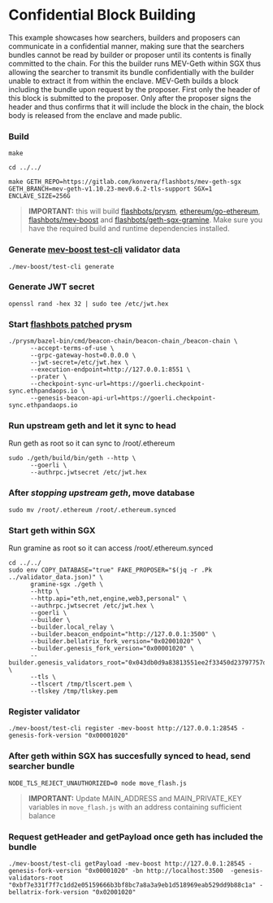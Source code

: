 # Confidential Block Building

This example showcases how searchers, builders and proposers can communicate in a confidential manner, making sure that the searchers bundles cannot be read by builder or proposer until its contents is finally committed to the chain. For this the builder runs MEV-Geth within SGX thus allowing the searcher to transmit its bundle confidentially with the builder unable to extract it from within the enclave. MEV-Geth builds a block including the bundle upon request by the proposer. First only the header of this block is submitted to the proposer. Only after the proposer signs the header and thus confirms that it will include the block in the chain, the block body is released from the enclave and made public.

### Build 

```
make

cd ../../

make GETH_REPO=https://gitlab.com/konvera/flashbots/mev-geth-sgx GETH_BRANCH=mev-geth-v1.10.23-mev0.6.2-tls-support SGX=1 ENCLAVE_SIZE=256G
```

> **IMPORTANT:** this will build [flashbots/prysm](https://github.com/flashbots/prysm), [ethereum/go-ethereum](https://github.com/ethereum/go-ethereum), [flashbots/mev-boost](https://github.com/flashbots/mev-boost) and [flashbots/geth-sgx-gramine](https://github.com/flashbots/geth-sgx-gramine). Make sure you have the required build and runtime dependencies installed.

### Generate [mev-boost test-cli](https://github.com/flashbots/mev-boost/tree/Main/cmd/test-cli) validator data

```
./mev-boost/test-cli generate
```

### Generate JWT secret

```
openssl rand -hex 32 | sudo tee /etc/jwt.hex
```

### Start [flashbots patched](https://github.com/flashbots/prysm) prysm

```
./prysm/bazel-bin/cmd/beacon-chain/beacon-chain_/beacon-chain \
      --accept-terms-of-use \
      --grpc-gateway-host=0.0.0.0 \
      --jwt-secret=/etc/jwt.hex \
      --execution-endpoint=http://127.0.0.1:8551 \
      --prater \
      --checkpoint-sync-url=https://goerli.checkpoint-sync.ethpandaops.io \
      --genesis-beacon-api-url=https://goerli.checkpoint-sync.ethpandaops.io
```

### Run upstream geth and let it sync to head

Run geth as root so it can sync to /root/.ethereum

```
sudo ./geth/build/bin/geth --http \
      --goerli \
      --authrpc.jwtsecret /etc/jwt.hex
```


### After _stopping upstream geth_, move database

```
sudo mv /root/.ethereum /root/.ethereum.synced
```

### Start geth within SGX

Run gramine as root so it can access /root/.ethereum.synced

```
cd ../../
sudo env COPY_DATABASE="true" FAKE_PROPOSER="$(jq -r .Pk ../validator_data.json)" \
      gramine-sgx ./geth \
      --http \
      --http.api="eth,net,engine,web3,personal" \
      --authrpc.jwtsecret /etc/jwt.hex \
      --goerli \
      --builder \
      --builder.local_relay \
      --builder.beacon_endpoint="http://127.0.0.1:3500" \
      --builder.bellatrix_fork_version="0x02001020" \
      --builder.genesis_fork_version="0x00001020" \
      --builder.genesis_validators_root="0x043db0d9a83813551ee2f33450d23797757d430911a9320530ad8a0eabc43efb" \
      --tls \
      --tlscert /tmp/tlscert.pem \
      --tlskey /tmp/tlskey.pem
```

### Register validator

```
./mev-boost/test-cli register -mev-boost http://127.0.0.1:28545 -genesis-fork-version "0x00001020"
```


### After geth within SGX has succesfully synced to head, send searcher bundle

```
NODE_TLS_REJECT_UNAUTHORIZED=0 node move_flash.js
```

> **IMPORTANT:** Update MAIN_ADDRESS and MAIN_PRIVATE_KEY variables in `move_flash.js` with an address containing sufficient balance

### Request getHeader and getPayload once geth has included the bundle 

```
./mev-boost/test-cli getPayload -mev-boost http://127.0.0.1:28545 -genesis-fork-version "0x00001020" -bn http://localhost:3500  -genesis-validators-root "0xbf7e331f7f7c1dd2e05159666b3bf8bc7a8a3a9eb1d518969eab529dd9b88c1a" -bellatrix-fork-version "0x02001020"

```
